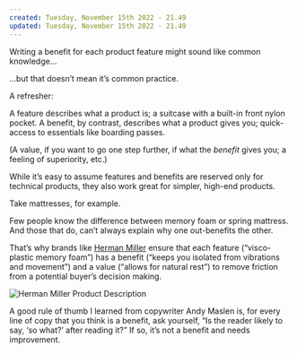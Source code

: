 ```yaml
---
created: Tuesday, November 15th 2022 - 21.49
updated: Tuesday, November 15th 2022 - 21.49
---
```

Writing a benefit for each product feature might sound like common knowledge…

…but that doesn’t mean it’s common practice.

A refresher: 

A feature describes what a product is; a suitcase with a built-in front nylon pocket. A benefit, by contrast, describes what a product gives you; quick-access to essentials like boarding passes.

(A value, if you want to go one step further, if what the _benefit_ gives you; a feeling of superiority, etc.)

While it’s easy to assume features and benefits are reserved only for technical products, they also work great for simpler, high-end products.

Take mattresses, for example.

Few people know the difference between memory foam or spring mattress. And those that do, can’t always explain why one out-benefits the other.

That’s why brands like [Herman Miller](https://store.hermanmiller.com/home) ensure that each feature (“visco-plastic memory foam”) has a benefit (“keeps you isolated from vibrations and movement”) and a value (“allows for natural rest”) to remove friction from a potential buyer’s decision making.

![Herman Miller Product Description](https://www.drip.com/hs-fs/hubfs/Imported_Blog_Media/Herman-Miller-Product-Description-1024x206-1.png?width=1024&height=206&name=Herman-Miller-Product-Description-1024x206-1.png)

A good rule of thumb I learned from copywriter Andy Maslen is, for every line of copy that you think is a benefit, ask yourself, “Is the reader likely to say, ‘so what?’ after reading it?” If so, it’s not a benefit and needs improvement.
